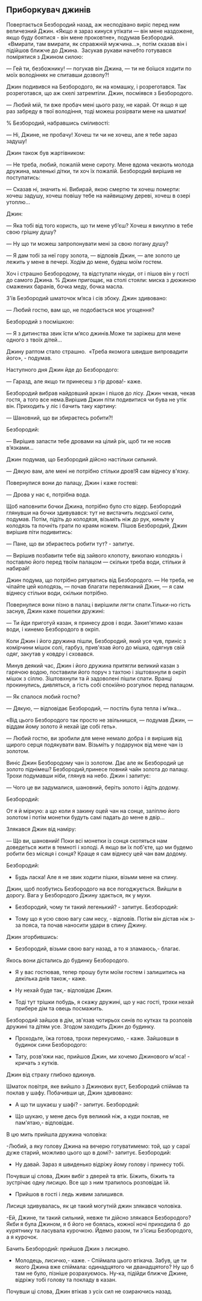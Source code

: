 ## Приборкувач джинів

Повертається Безбородий назад, аж несподівано виріс перед ним величезний Джин.
«Якщо я зараз кинуся утікати — він мене наздожене, якщо буду боятися - він мене проковтне», подумав Безбородий.
 «Вмирати, там вмирати, як справжній мужчина...», потім сказав він і підійшов ближче до Джина.
 Засукав рукави начебто готувався помірятися з Джином силою:

— Гей ти, безбожнику! — погукав він Джина, — ти не боїшся ходити по моїх володіннях не спитавши дозволу?!

Джин подивився на Безбородого, як на комашку, і розреготався.
Так розреготався, що аж скелі затремтіли.
Джин, посміявся з Безбородого.

— Любий мій, ти вже пробач мені цього разу, не карай. От якщо я ще раз забреду в твої володіння, тоді можеш розірвати мене на шматки!

% Безбородий, набравшись сміливості:

— Ні, Джине, не пробачу! Хочеш ти чи не хочеш, але я тебе зараз задушу!

Джин також був жартівником:

— Не треба, любий, пожалій мене сироту. Мене вдома чекають молода дружина, маленькі дітки, ти хоч їх пожалій.
Безбородий вирішив не поступатись:

— Сказав ні, значить ні. Вибирай, якою смертю ти хочеш померти: хочеш задушу, хочеш повішу тебе на найвищому дереві, хочеш в озері утоплю...

Джин:

— Яка тобі від того користь, що ти мене уб’єш?
Хочеш я викуплю в тебе свою грішну душу?

— Ну що ти можеш запропонувати мені за свою погану душу?  

— Я дам тобі за неї гору золота, — відповів Джин, — але золото це лежить у мене в печері.
Ходім до мене, будеш моїм гостем.

Хоч і страшно Безбородому, та відступати нікуди, от і пішов він у гості до самого Джина.
% Джин пригощає, на столі стояли: миска з дюжиною смажених баранів, бочка меду, бочка масла.

З'їв Безбородий шматочок м’яса і сів збоку.
Джин здивовано:

— Любий гостю, вам що, не подобається моє угощення?

Безбородий з посмішкою:

— Я з дитинства звик їсти м’ясо джинів.Може ти заріжеш для мене одного з твоїх дітей...

Джину раптом стало страшно.
 «Треба якомога швидше випровадити його», - подумав.

Наступного дня Джин йде до Безбородого:

— Гаразд, але якщо ти принесеш з гір дрова!- каже.

Безбородий вибрав найдовший аркан і пішов до лісу.
Джин чекав, чекав гостя, а того все нема.Вирішив Джин піти подивитися чи бува не утік він.
Приходить у ліс і бачить таку картину:

— Шановний, що ви збираєтесь робити?!

Безбородий:

— Вирішив запасти тебе дровами на цілий рік, щоб ти не носив в’язками...

Джин подумав, що Безбородий дійсно настільки сильний.

— Дякую вам, але мені не потрібно стільки дров!Я сам віднесу в'язку.

Повернулися вони до палацу, Джин і каже гостеві:

— Дрова у нас є, потрібна вода.

Щоб наповнити бочки Джина, потрібно було сто відер.
Безбородий глянувши на бочки здивувався: тут не вистачить людської сили, подумав.
Потім, підіть до колодязя, візьміть ніж до рук, киньте у колодязь та почніть грати по краям ножем.
Пішов Безбородий, Джин вирішив піти подивитись:

— Пане, що ви збираєтесь робити тут? - запитує.

— Вирішив позбавити тебе від зайвого клопоту, викопаю колодязь і поставлю його перед твоїм палацом — скільки треба води, стільки й набирай!

Джин подума, що потрібно рятуватись від Безбородого.
— Не треба, не чіпайте цей колодязь, — почав благати переляканий Джин, — я сам віднесу стільки води, скільки потрібно.

Повернулися вони пізно в палац і вирішили лягти спати.Тільки-но гість заснув, Джин каже пошепки дружині:

— Ти йди приготуй казан, я принесу дров і води.
Закип'ятимо казан води, і кинемо Безбородого в окріп.

Коли Джин і його дружина пішли, Безбородий, який усе чув, приніс з комірчини мішок солі, гарбуз, прив'язав його до мішка, одягнув свій одяг, закутав у ковдру і сховався.

Минув деякий час, Джин і його дружина притягли великий казан з гарячою водою, поставили його поруч з тахтою і зіштовхнули в окріп мішок з сіллю.
Зіштовхнули та й задоволені пішли спати.
Вранці прокинулись, дивляться, а гість собі спокійно розгулює перед палацом.

— Як спалося любий гостю?

— Дякую, — відповідає Безбородий, — постіль була тепла і м’яка...

«Від цього Безбородого так просто не звільнишся, — подумав Джин, — віддам йому золото й нехай іде собі геть».

— Любий гостю, ви зробили для мене немало добра і я вирішив від щирого серця подякувати вам. Візьміть у подарунок від мене чан із золотом.

Виніс Джин Безбородому чан із золотом.
Дає але як Безбородий це золото піднімеш?
Безбородий,принесе повний чайн золота до палацу.
Трохи подумавши ніби, глянув на небо.
Джин і запитує:

— Чого це ви задумалися, шановний, беріть золото і йдіть додому.

Безбородий:

От я й міркую: а що коли я закину оцей чан на сонце, заліплю його золотом і потім монетки будуть самі падать до мене в двір...

Злякався Джин від наміру:

— Що ви, шановний! Поки всі монетки із сонця скотяться нам доведеться жити в темноті і холоді.
А якщо ви їх поб'єте, що ми будемо робити без місяця і сонця?
Краще я сам віднесу цей чан вам додому.

Безбородий:
- Будь ласка! Але я не звик ходити пішки, візьми мене на спину.

Джин, щоб позбутись Безбородого на все погоджується.
Вийшли в дорогу.
Вага у Безбородого Джину здається, як у мухи.

- Безбородий, чому ти такий легенький? - запитує.
Безбородий:

- Тому що я усю свою вагу сам несу, - відповів.
Потім він дістав ніж з-за пояса, та почав наносити удари в спину Джину.

Джин згорбившись:

- Безбородий, візьми свою вагу назад, а то я зламаюсь,- благає.

Якось вони дістались до будинку Безбородого.

- Я у вас гостював, тепер прошу бути моїм гостем і залишитись на декілька днів також,- каже.

- Ну нехай буде так,- відповідає Джин.

- Тоді тут трішки побудь, я скажу дружині, що у нас гості, трохи нехай прибере дім та овець посмажить.

Безбородий зайшов в дім, зв'язав чотирьох синів по кутках та розповів дружині та дітям усе.
Згодом заходить Джин до будинку.

- Проходьте, їжа готова, трохи перекусимо, - каже.
Зайшовши в будинок сини Безбородого:

- Тату, розв'яжи нас, прийшов Джин, ми хочемо Джинового м'яса! - кричать з кутків.

Джин від страху глибоко вдихнув.

Шматок повітря, яке вийшло з Джинових вуст, Безбородий спіймав та поклав у шафу.
Побачивши це, Джин здивовано:

- А що ти шукаєш у шафі? - запитує.
Безбородий:

- Що шукаю, у мене десь був великий ніж, а куди поклав, не пам'ятаю,- відповідає.

В цю мить прийшла дружина чоловіка:

-Любий, а яку голову Джина на вечерю готуватимемо: той, що у сараї дуже старий, можливо цього що в домі?- запитує.
Безбородий:

- Ну давай. Зараз я швиденько відріжу йому голову і принесу тобі.

Почувши ці слова, Джин вибіг з дверей та втік.
Біжить, біжить та зустрічає одну лисицю.
Все що з ним трапилось розповідає їй.

- Прийшов в гості і ледь живим залишився.

Лисиця здивувалась, як це такий могутній джин злякався чоловіка.

-Ей, Джине, ти такий сильний, невже ти дійсно злякався Безбородого?
Якби я була Джином, я б його не боялась, кожної ночі приходила б  до курятнику та ласувала курочкою.
Йдемо разом, ти з'їсиш Безбородого, а я курочок.

Бачить Безбородий: прийшов Джин з лисицею.

- Молодець, лисичко,- каже. - Спіймала цього втікача.
Забув, це ти якого Джина вже спіймала: одинадцятого чи дванадцятого?
Ну що б там не було, пізніше розрахуємось.
Ну-ка, підійди ближче Джине, відріжу тобі голову та покладу в казан.

Почувши ці слова, Джин втікав з усіх сил не озираючись назад.

